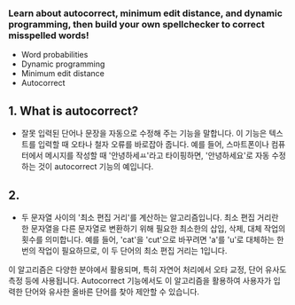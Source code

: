 ### Learn about autocorrect, minimum edit distance, and dynamic programming, then build your own spellchecker to correct misspelled words!

- Word probabilities
- Dynamic programming
- Minimum edit distance
- Autocorrect

## 1. What is autocorrect? 
- 잘못 입력된 단어나 문장을 자동으로 수정해 주는 기능을 말합니다.
이 기능은 텍스트를 입력할 때 오타나 철자 오류를 바로잡아 줍니다.
예를 들어, 스마트폰이나 컴퓨터에서 메시지를 작성할 때 '안녕하세ㅛ'라고 타이핑하면, '안녕하세요'로 자동 수정하는 것이 autocorrect 기능의 예입니다.

## 2. 
- 두 문자열 사이의 '최소 편집 거리'를 계산하는 알고리즘입니다. 최소 편집 거리란 한 문자열을 다른 문자열로 변환하기 위해 필요한 최소한의 삽입, 삭제, 대체 작업의 횟수를 의미합니다. 예를 들어, 'cat'을 'cut'으로 바꾸려면 'a'를 'u'로 대체하는 한 번의 작업이 필요하므로, 이 두 단어의 최소 편집 거리는 1입니다.

이 알고리즘은 다양한 분야에서 활용되며, 특히 자연어 처리에서 오타 교정, 단어 유사도 측정 등에 사용됩니다. Autocorrect 기능에서도 이 알고리즘을 활용하여 사용자가 입력한 단어와 유사한 올바른 단어를 찾아 제안할 수 있습니다.
